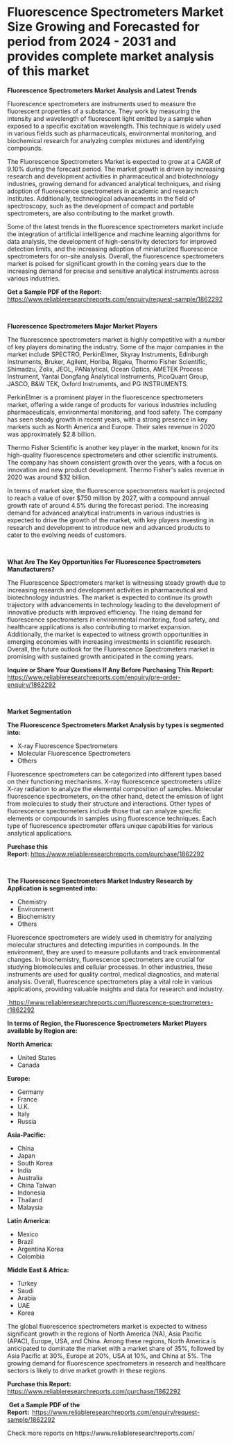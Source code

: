 <p><h1>Fluorescence Spectrometers Market Size Growing and Forecasted for period from 2024 - 2031 and provides complete market analysis of this market</h1></p><p><strong>Fluorescence Spectrometers Market Analysis and Latest Trends</strong></p>
<p><p>Fluorescence spectrometers are instruments used to measure the fluorescent properties of a substance. They work by measuring the intensity and wavelength of fluorescent light emitted by a sample when exposed to a specific excitation wavelength. This technique is widely used in various fields such as pharmaceuticals, environmental monitoring, and biochemical research for analyzing complex mixtures and identifying compounds.</p><p>The Fluorescence Spectrometers Market is expected to grow at a CAGR of 9.10% during the forecast period. The market growth is driven by increasing research and development activities in pharmaceutical and biotechnology industries, growing demand for advanced analytical techniques, and rising adoption of fluorescence spectrometers in academic and research institutes. Additionally, technological advancements in the field of spectroscopy, such as the development of compact and portable spectrometers, are also contributing to the market growth.</p><p>Some of the latest trends in the fluorescence spectrometers market include the integration of artificial intelligence and machine learning algorithms for data analysis, the development of high-sensitivity detectors for improved detection limits, and the increasing adoption of miniaturized fluorescence spectrometers for on-site analysis. Overall, the fluorescence spectrometers market is poised for significant growth in the coming years due to the increasing demand for precise and sensitive analytical instruments across various industries.</p></p>
<p><strong>Get a Sample PDF of the Report:&nbsp;</strong> <a href="https://www.reliableresearchreports.com/enquiry/request-sample/1862292">https://www.reliableresearchreports.com/enquiry/request-sample/1862292</a></p>
<p>&nbsp;</p>
<p><strong>Fluorescence Spectrometers Major Market Players</strong></p>
<p><p>The fluorescence spectrometers market is highly competitive with a number of key players dominating the industry. Some of the major companies in the market include SPECTRO, PerkinElmer, Skyray Instruments, Edinburgh Instruments, Bruker, Agilent, Horiba, Rigaku, Thermo Fisher Scientific, Shimadzu, Zolix, JEOL, PANalytical, Ocean Optics, AMETEK Process Instrument, Yantai Dongfang Analytical Instruments, PicoQuant Group, JASCO, B&W TEK, Oxford Instruments, and PG INSTRUMENTS.</p><p>PerkinElmer is a prominent player in the fluorescence spectrometers market, offering a wide range of products for various industries including pharmaceuticals, environmental monitoring, and food safety. The company has seen steady growth in recent years, with a strong presence in key markets such as North America and Europe. Their sales revenue in 2020 was approximately $2.8 billion.</p><p>Thermo Fisher Scientific is another key player in the market, known for its high-quality fluorescence spectrometers and other scientific instruments. The company has shown consistent growth over the years, with a focus on innovation and new product development. Thermo Fisher's sales revenue in 2020 was around $32 billion.</p><p>In terms of market size, the fluorescence spectrometers market is projected to reach a value of over $750 million by 2027, with a compound annual growth rate of around 4.5% during the forecast period. The increasing demand for advanced analytical instruments in various industries is expected to drive the growth of the market, with key players investing in research and development to introduce new and advanced products to cater to the evolving needs of customers.</p></p>
<p>&nbsp;</p>
<p><strong>What Are The Key Opportunities For Fluorescence Spectrometers Manufacturers?</strong></p>
<p><p>The Fluorescence Spectrometers market is witnessing steady growth due to increasing research and development activities in pharmaceutical and biotechnology industries. The market is expected to continue its growth trajectory with advancements in technology leading to the development of innovative products with improved efficiency. The rising demand for fluorescence spectrometers in environmental monitoring, food safety, and healthcare applications is also contributing to market expansion. Additionally, the market is expected to witness growth opportunities in emerging economies with increasing investments in scientific research. Overall, the future outlook for the Fluorescence Spectrometers market is promising with sustained growth anticipated in the coming years.</p></p>
<p><strong>Inquire or Share Your Questions If Any Before Purchasing This Report:</strong> <a href="https://www.reliableresearchreports.com/enquiry/pre-order-enquiry/1862292">https://www.reliableresearchreports.com/enquiry/pre-order-enquiry/1862292</a></p>
<p>&nbsp;</p>
<p><strong>Market Segmentation</strong></p>
<p><strong>The Fluorescence Spectrometers Market Analysis by types is segmented into:</strong></p>
<p><ul><li>X-ray Fluorescence Spectrometers</li><li>Molecular Fluorescence Spectrometers</li><li>Others</li></ul></p>
<p><p>Fluorescence spectrometers can be categorized into different types based on their functioning mechanisms. X-ray fluorescence spectrometers utilize X-ray radiation to analyze the elemental composition of samples. Molecular fluorescence spectrometers, on the other hand, detect the emission of light from molecules to study their structure and interactions. Other types of fluorescence spectrometers include those that can analyze specific elements or compounds in samples using fluorescence techniques. Each type of fluorescence spectrometer offers unique capabilities for various analytical applications.</p></p>
<p><strong>Purchase this Report:&nbsp;</strong><a href="https://www.reliableresearchreports.com/purchase/1862292">https://www.reliableresearchreports.com/purchase/1862292</a></p>
<p>&nbsp;</p>
<p><strong>The Fluorescence Spectrometers Market Industry Research by Application is segmented into:</strong></p>
<p><ul><li>Chemistry</li><li>Environment</li><li>Biochemistry</li><li>Others</li></ul></p>
<p><p>Fluorescence spectrometers are widely used in chemistry for analyzing molecular structures and detecting impurities in compounds. In the environment, they are used to measure pollutants and track environmental changes. In biochemistry, fluorescence spectrometers are crucial for studying biomolecules and cellular processes. In other industries, these instruments are used for quality control, medical diagnostics, and material analysis. Overall, fluorescence spectrometers play a vital role in various applications, providing valuable insights and data for research and industry.</p></p>
<p><a href="https://www.reliableresearchreports.com/fluorescence-spectrometers-r1862292">&nbsp;https://www.reliableresearchreports.com/fluorescence-spectrometers-r1862292</a></p>
<p><strong>In terms of Region, the Fluorescence Spectrometers Market Players available by Region are:</strong></p>
<p>
    <p> <strong> North America: </strong>
        <ul>
            <li>United States</li>
            <li>Canada</li>
        </ul>
        </p> 
    <p> <strong> Europe: </strong>
        <ul>
            <li>Germany</li>
            <li>France</li>
            <li>U.K.</li>
            <li>Italy</li>
            <li>Russia</li>
        </ul>
        </p> 
    <p> <strong> Asia-Pacific: </strong>
        <ul>
            <li>China</li>
            <li>Japan</li>
            <li>South Korea</li>
            <li>India</li>
            <li>Australia</li>
            <li>China Taiwan</li>
            <li>Indonesia</li>
            <li>Thailand</li>
            <li>Malaysia</li>
        </ul>
        </p> 
    <p> <strong> Latin America: </strong>
        <ul>
            <li>Mexico</li>
            <li>Brazil</li>
            <li>Argentina Korea</li>
            <li>Colombia</li>
        </ul>
        </p> 
    <p> <strong> Middle East & Africa: </strong>
        <ul>
            <li>Turkey</li>
            <li>Saudi</li>
            <li>Arabia</li>
            <li>UAE</li>
            <li>Korea</li>
        </ul>
    </p>
    </p>
<p><p>The global fluorescence spectrometers market is expected to witness significant growth in the regions of North America (NA), Asia Pacific (APAC), Europe, USA, and China. Among these regions, North America is anticipated to dominate the market with a market share of 35%, followed by Asia Pacific at 30%, Europe at 20%, USA at 10%, and China at 5%. The growing demand for fluorescence spectrometers in research and healthcare sectors is likely to drive market growth in these regions.</p></p>
<p><strong>Purchase this Report: </strong><a href="https://www.reliableresearchreports.com/purchase/1862292">https://www.reliableresearchreports.com/purchase/1862292</a></p>
<p>&nbsp;<strong>Get a Sample PDF of the Report:&nbsp;&nbsp;</strong><a href="https://www.reliableresearchreports.com/enquiry/request-sample/1862292">https://www.reliableresearchreports.com/enquiry/request-sample/1862292</a></p>
<p><strong></strong></p>
<p>Check more reports on https://www.reliableresearchreports.com/</p>
